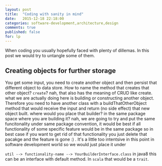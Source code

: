 ```yaml
---
layout: post
title:  "Coding with sanity in mind"
date:   2015-12-18 22:18:00
categories: software-development,architecture,design
comments: true
published: false
for: lp
---
```

When coding you usually hopefully faced with plenty of dillemas.  In this post we would try to untangle some of them.  

## Creating objects for further storage

You get some input, you need to create another object and then persist that different object to data store.  How to name the method that creates that other object? `create`? nah, that also has the meaning of CRUD like create.  what we are actually doing here is building or constructing another object.  Therefore you need to have another class with a buildThatOtherObject method that would receive the input and return (no side effect) that new object built.  where would you place that builder? in the same package space where you are building it? nah, we are going to try and put the same funcitonality under same package convention, it would be best if all functionality of some specific feature would be in the same package so in best case if you want to get rid of that functionality you just delete that pacakge and the feature is gone :) .  It's a little too intentsive in this point in software development world so we would just place it under 

`util --> functionality-name --> YourBuilderInterface.class`  in java8 this can be an interface with default method.  In `scala` that would be a `trait`.